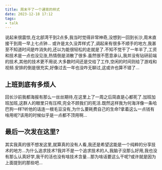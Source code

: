 ```yaml
---
title: 周末干了一个通宵的样式
date: 2023-12-18 17:12
tags:
- talk 
---
```


说起来很震惊,在北部湾干到2点多,我当时觉得非常神奇,没想到一回到长沙,周末直接干到周一早上七点钟...
或许是太久没弄样式了,调起来有很多不顺手的地方,我甚至不知道时间是咋消失的,还以为能很轻松的走就是了.不知不觉干了一年半了,工资和技术是一点也没见涨,热情倒是消散了很多.虽然很不愿意承认,我并没有钻研前端的技术,其他的技术更不用说.大多数时间还是交给了工作,空闲的时间则给了游戏和视频.安排的倒是很充实,好像过去一年也没咋无聊过,这或许也算不错了...

## 上班到底有多烦人
回长沙前我都海报有那么一丝丝期待,在这里上了一周之后简直是心都死了.加班加班加班,这群人的眼里只有压榨,完全不顾我们的死活.既然这样我为何海洋像一条哈巴狗一样?听他的话连一根毛豆没有,为什么要耗费自己的生命?拿着这么一点钱有啥用呢?该用的时候似乎是一点都不顶用啊...

## 最后一次发在这里?
其实我真的很不想发这里,就算真的没有人看,我还是希望这能是一个纯粹的分享技术的地方...为什么追求技术?我并不是一个追求技术的人,我脑子没那么好用,我也没有那么认真好学,我干的活也没有啥技术含量...那为啥话要这么干呢?或许就是因为上面提到的那些吧...